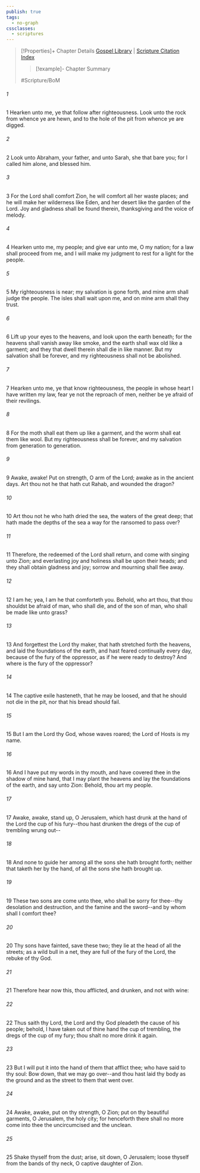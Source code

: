 ```yaml
---
publish: true
tags:
  - no-graph
cssclasses:
  - scriptures
---
```

>[!Properties]+ Chapter Details
>[Gospel Library](https://churchofjesuschrist.org/study/scriptures/bofm/2-ne/8?lang=eng)    |    [Scripture Citation Index](https://scriptures.byu.edu/#0ce08::c0ce08)
>>[!example]- Chapter Summary
>> 
> 
>
>#Scripture/BoM
###### 1
1 Hearken unto me, ye that follow after righteousness. Look unto the rock from whence ye are hewn, and to the hole of the pit from whence ye are digged.
###### 2
2 Look unto Abraham, your father, and unto Sarah, she that bare you; for I called him alone, and blessed him.
###### 3
3 For the Lord shall comfort Zion, he will comfort all her waste places; and he will make her wilderness like Eden, and her desert like the garden of the Lord. Joy and gladness shall be found therein, thanksgiving and the voice of melody.
###### 4
4 Hearken unto me, my people; and give ear unto me, O my nation; for a law shall proceed from me, and I will make my judgment to rest for a light for the people.
###### 5
5 My righteousness is near; my salvation is gone forth, and mine arm shall judge the people. The isles shall wait upon me, and on mine arm shall they trust.
###### 6
6 Lift up your eyes to the heavens, and look upon the earth beneath; for the heavens shall vanish away like smoke, and the earth shall wax old like a garment; and they that dwell therein shall die in like manner. But my salvation shall be forever, and my righteousness shall not be abolished.
###### 7
7 Hearken unto me, ye that know righteousness, the people in whose heart I have written my law, fear ye not the reproach of men, neither be ye afraid of their revilings.
###### 8
8 For the moth shall eat them up like a garment, and the worm shall eat them like wool. But my righteousness shall be forever, and my salvation from generation to generation.
###### 9
9 Awake, awake! Put on strength, O arm of the Lord; awake as in the ancient days. Art thou not he that hath cut Rahab, and wounded the dragon?
###### 10
10 Art thou not he who hath dried the sea, the waters of the great deep; that hath made the depths of the sea a way for the ransomed to pass over?
###### 11
11 Therefore, the redeemed of the Lord shall return, and come with singing unto Zion; and everlasting joy and holiness shall be upon their heads; and they shall obtain gladness and joy; sorrow and mourning shall flee away.
###### 12
12 I am he; yea, I am he that comforteth you. Behold, who art thou, that thou shouldst be afraid of man, who shall die, and of the son of man, who shall be made like unto grass?
###### 13
13 And forgettest the Lord thy maker, that hath stretched forth the heavens, and laid the foundations of the earth, and hast feared continually every day, because of the fury of the oppressor, as if he were ready to destroy? And where is the fury of the oppressor?
###### 14
14 The captive exile hasteneth, that he may be loosed, and that he should not die in the pit, nor that his bread should fail.
###### 15
15 But I am the Lord thy God, whose waves roared; the Lord of Hosts is my name.
###### 16
16 And I have put my words in thy mouth, and have covered thee in the shadow of mine hand, that I may plant the heavens and lay the foundations of the earth, and say unto Zion: Behold, thou art my people.
###### 17
17 Awake, awake, stand up, O Jerusalem, which hast drunk at the hand of the Lord the cup of his fury--thou hast drunken the dregs of the cup of trembling wrung out--
###### 18
18 And none to guide her among all the sons she hath brought forth; neither that taketh her by the hand, of all the sons she hath brought up.
###### 19
19 These two sons are come unto thee, who shall be sorry for thee--thy desolation and destruction, and the famine and the sword--and by whom shall I comfort thee?
###### 20
20 Thy sons have fainted, save these two; they lie at the head of all the streets; as a wild bull in a net, they are full of the fury of the Lord, the rebuke of thy God.
###### 21
21 Therefore hear now this, thou afflicted, and drunken, and not with wine:
###### 22
22 Thus saith thy Lord, the Lord and thy God pleadeth the cause of his people; behold, I have taken out of thine hand the cup of trembling, the dregs of the cup of my fury; thou shalt no more drink it again.
###### 23
23 But I will put it into the hand of them that afflict thee; who have said to thy soul: Bow down, that we may go over--and thou hast laid thy body as the ground and as the street to them that went over.
###### 24
24 Awake, awake, put on thy strength, O Zion; put on thy beautiful garments, O Jerusalem, the holy city; for henceforth there shall no more come into thee the uncircumcised and the unclean.
###### 25
25 Shake thyself from the dust; arise, sit down, O Jerusalem; loose thyself from the bands of thy neck, O captive daughter of Zion.
